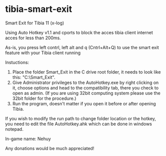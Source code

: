 # tibia-smart-exit
Smart Exit for Tibia 11 (x-log)


Using Auto Hotkey v1.1 and cports to block the acces tibia client internet acces for less than 200ms.

As-is, you press left contrl, left alt and q (Cntrl+Alt+Q) to use the smart exit feature with your Tibia client running

Instuctions:
1) Place the folder Smart_Exit in the C drive root folder, it needs to look like this: "C:\Smart_Exit".
2) Give Administrator privileges to the AutoHotkey.exe by right clicking on it, choose options and head to the compatibility tab, there you check to open as admin. (If you are using 32bit computing system please use the 32bit folder for the procedure.)
3) Run the program, doesn't matter if you open it before or after opening Tibia.


If you wish to modify the run path to change folder location or the hotkey, you need to edit the file AutoHotkey.ahk which can be done in windows notepad.







In-game name: Nehuy

Any donations would be much appreciated!


